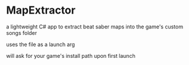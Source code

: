 # MapExtractor
a lightweight C# app to extract beat saber maps into the game's custom songs folder

uses the file as a launch arg

will ask for your game's install path upon first launch
